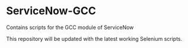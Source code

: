 # ServiceNow-GCC
Contains scripts for the GCC module of ServiceNow

This repository will be updated with the latest working Selenium scripts.
